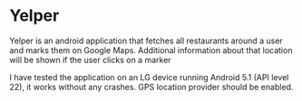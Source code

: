 # Yelper
Yelper is an android application that fetches all restaurants around a user and marks them on Google Maps. Additional information about that location will be shown if the user clicks on a marker

I have tested the application on an LG device running Android 5.1 (API level 22), it works without any crashes. GPS location provider should be enabled.
